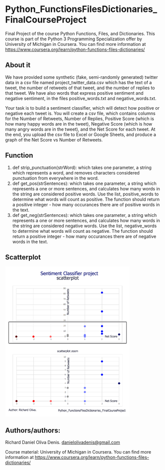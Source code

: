 # Python_FunctionsFilesDictionaries_FinalCourseProject
Final Project of the course Python Functions, Files, and Dictionaries. This course is part of the Python 3 Programming Specialization offer by University of Michigan in Coursera. You can find more information at https://www.coursera.org/learn/python-functions-files-dictionaries/
## About it
We have provided some synthetic (fake, semi-randomly generated) twitter data in a csv file named project_twitter_data.csv which has the text of a tweet, the number of retweets of that tweet, and the number of replies to that tweet. We have also words that express positive sentiment and negative sentiment, in the files positive_words.txt and negative_words.txt.

Your task is to build a sentiment classifier, which will detect how positive or negative each tweet is. You will create a csv file, which contains columns for the Number of Retweets, Number of Replies, Positive Score (which is how many happy words are in the tweet), Negative Score (which is how many angry words are in the tweet), and the Net Score for each tweet. At the end, you upload the csv file to Excel or Google Sheets, and produce a graph of the Net Score vs Number of Retweets.

## Function
1. def strip_punctuation(strWord): which takes one parameter, a string which represents a word, and removes characters considered punctuation from everywhere in the word. 
2. def get_pos(strSentences): which takes one parameter, a string which represents a one or more sentences, and calculates how many words in the string are considered positive words. Use the list, positive_words to determine what words will count as positive. The function should return a positive integer - how many occurances there are of positive words in the text.
3. def get_neg(strSentences): which takes one parameter, a string which represents a one or more sentences, and calculates how many words in the string are considered negative words. Use the list, negative_words to determine what words will count as negative. The function should return a positive integer - how many occurances there are of negative words in the text.
## Scatterplot
<img src="/images/ScatterplotTwitterData.png" alt="ScatterplotTwitterData" width="400"/>

## Authors/authors:
Richard Daniel Oliva Denis. danielolivadenis@gmail.com


Course material: University of Michigan in Coursera. You can find more information at https://www.coursera.org/learn/python-functions-files-dictionaries/
